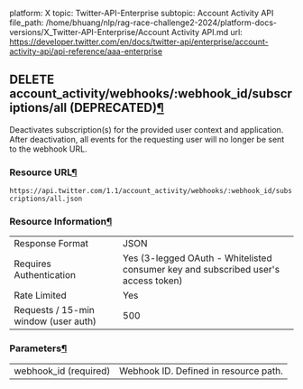 platform: X
topic: Twitter-API-Enterprise
subtopic: Account Activity API
file_path: /home/bhuang/nlp/rag-race-challenge2-2024/platform-docs-versions/X_Twitter-API-Enterprise/Account Activity API.md
url: https://developer.twitter.com/en/docs/twitter-api/enterprise/account-activity-api/api-reference/aaa-enterprise

## DELETE account\_activity/webhooks/:webhook\_id/subscriptions/all (DEPRECATED)[¶](#delete-account-activity-webhooks-webhook-id-subscriptions-all-deprecated- "Permalink to this headline")

Deactivates subscription(s) for the provided user context and application. After deactivation, all events for the requesting user will no longer be sent to the webhook URL.

### Resource URL[¶](#resource-url "Permalink to this headline")

`https://api.twitter.com/1.1/account_activity/webhooks/:webhook_id/subscriptions/all.json`

### Resource Information[¶](#resource-information "Permalink to this headline")

|     |     |
| --- | --- |
| Response Format | JSON |
| Requires Authentication | Yes (3-legged OAuth - Whitelisted consumer key and subscribed user's access token) |
| Rate Limited | Yes |
| Requests / 15-min window (user auth) | 500 |

### Parameters[¶](#parameters "Permalink to this headline")

|     |     |
| --- | --- |
| webhook\_id (required) | Webhook ID. Defined in resource path. |